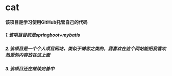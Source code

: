 # cat
<b>该项目是学习使用GitHub托管自己的代码</b>
<h5>1.该项目目前是springboot+mybatis</h5>
<h5>2.该项目是一个个人项目网站，类似于博客之类的，我喜欢在这个网站能把我喜欢热爱的内容放在这上面</h5>
<h5>3.该项目还在继续完善中</h5>

